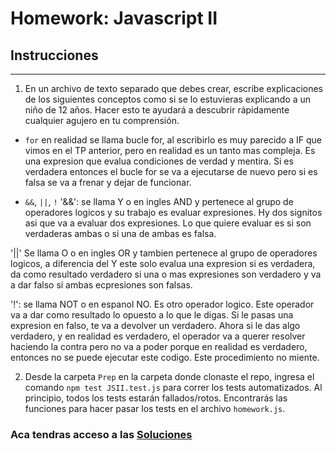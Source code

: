 # Homework: Javascript II

## Instrucciones
---
1. En un archivo de texto separado que debes crear, escribe explicaciones de los siguientes conceptos como si se lo estuvieras explicando a un niño de 12 años. Hacer esto te ayudará a descubrir rápidamente cualquier agujero en tu comprensión.

* `for`
en realidad se llama bucle for, al escribirlo es muy parecido a IF que vimos en el TP anterior, pero en realidad es un tanto mas compleja. Es una expresion que evalua condiciones de verdad y mentira. Si es verdadera entonces el bucle for se va a ejecutarse de nuevo pero si es falsa se va a frenar y dejar de funcionar. 

* `&&`, `||`, `!`
'&&': se llama Y o en ingles AND y pertenece al grupo de operadores logicos y su trabajo es evaluar expresiones. Hy dos signitos asi que va a evaluar dos expresiones. Lo que quiere evaluar es si son verdaderas ambas o si una de ambas es falsa. 

'||' Se llama O o en ingles OR y tambien pertenece al grupo de operadores logicos, a diferencia del Y este solo evalua una expresion si es verdadera, da como resultado verdadero si una o mas expresiones son verdadero y va a dar falso si ambas ecpresiones son falsas. 

'!': se llama NOT o en espanol NO. Es otro operador logico. Este operador va a dar como resultado lo opuesto a lo que le digas. Si le pasas una expresion en falso, te va a devolver un verdadero. Ahora si le das algo verdadero, y en realidad es verdadero, el operador va a querer resolver haciendo la contra pero no va a poder porque en realidad es verdadero, entonces no se puede ejecutar este codigo. Este procedimiento no miente. 

2. Desde la carpeta `Prep` en la carpeta donde clonaste el repo, ingresa el comando `npm test JSII.test.js` para correr los tests automatizados. Al principio, todos los tests estarán fallados/rotos. Encontrarás las funciones para hacer pasar los tests en el archivo `homework.js`.

### Aca tendras acceso a las [Soluciones](https://github.com/atralice/Curso.Prep.Henry/blob/solution/03-JS-II/homework/homework.js)